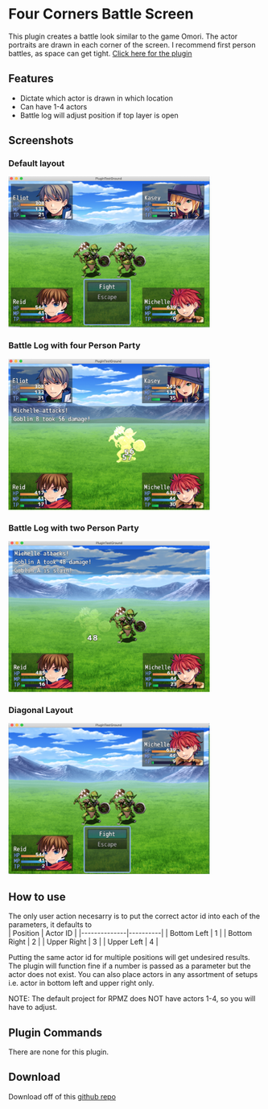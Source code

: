 # Four Corners Battle Screen
This plugin creates a battle look similar to the game Omori. The actor portraits are drawn in each corner of the screen.
I recommend first person battles, as space can get tight. [Click here for the plugin](https://github.com/Zami77/RPG_Maker_MZ_Plugins/blob/main/FourCornersBattleScreen/FourCornersBattleScreen.js)

## Features
* Dictate which actor is drawn in which location
* Can have 1-4 actors
* Battle log will adjust position if top layer is open

## Screenshots
### Default layout
<img src="Default 4 person battle.png" width="400" height="300"></img>
### Battle Log with four Person Party
<img src="BattleLog with 4 person party.png" width="400" height="300"></img>
### Battle Log with two Person Party
<img src="BattleLog with 2 person party.png" width="400" height="300"></img>
### Diagonal Layout
<img src="Diagonal layout.png" width="400" height="300"></img>


## How to use
The only user action necesarry is to put the correct actor id into each of the parameters, it defaults to <br>
| Position     | Actor ID |
|--------------|----------|
| Bottom Left  | 1        |
| Bottom Right | 2        |
| Upper Right  | 3        |
| Upper Left   | 4        |

Putting the same actor id for multiple positions will get undesired results. The plugin will function fine if a number is passed as a parameter
but the actor does not exist. You can also place actors in any assortment of setups i.e. actor in bottom left and upper right only.

NOTE: The default project for RPMZ does NOT have actors 1-4, so you will have to adjust.

## Plugin Commands
There are none for this plugin.

## Download
Download off of this [github repo](https://github.com/Zami77/RPG_Maker_MZ_Plugins/blob/main/FourCornersBattleScreen/FourCornersBattleScreen.js)


